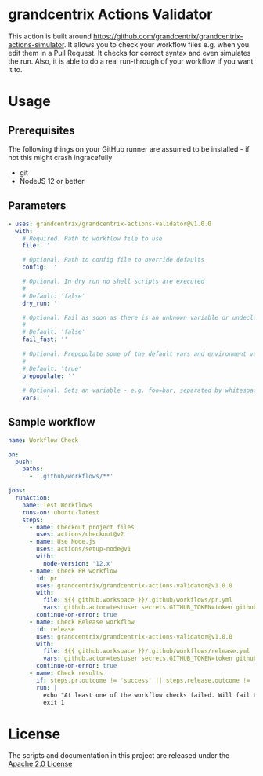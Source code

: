 # grandcentrix Actions Validator

This action is built around https://github.com/grandcentrix/grandcentrix-actions-simulator. It allows you to check your workflow files e.g. when you edit them in a Pull Request. It checks for correct syntax and even simulates the run. Also, it is able to do a real run-through of your workflow if you want it to.

# Usage

## Prerequisites 

The following things on your GitHub runner are assumed to be installed - if not this might crash ingracefully
- git
- NodeJS 12 or better

## Parameters

<!-- start usage -->
```yaml
- uses: grandcentrix/grandcentrix-actions-validator@v1.0.0
  with:
    # Required. Path to workflow file to use
    file: ''

    # Optional. Path to config file to override defaults
    config: ''

    # Optional. In dry run no shell scripts are executed
    #
    # Default: 'false'
    dry_run: ''

    # Optional. Fail as soon as there is an unknown variable or undeclared action input is used
    #
    # Default: 'false'
    fail_fast: ''
    
    # Optional. Prepopulate some of the default vars and environment vars - you can still override them
    #
    # Default: 'true'
    prepopulate: ''
    
    # Optional. Sets an variable - e.g. foo=bar, separated by whitespace
    vars: ''
```
<!-- end usage -->

## Sample workflow

```yaml
name: Workflow Check

on:
  push:
    paths:
      - '.github/workflows/**'

jobs:
  runAction:
    name: Test Workflows
    runs-on: ubuntu-latest
    steps:
      - name: Checkout project files
        uses: actions/checkout@v2
      - name: Use Node.js
        uses: actions/setup-node@v1
        with:
          node-version: '12.x'
      - name: Check PR workflow
        id: pr
        uses: grandcentrix/grandcentrix-actions-validator@v1.0.0
        with:
          file: ${{ github.workspace }}/.github/workflows/pr.yml
          vars: github.actor=testuser secrets.GITHUB_TOKEN=token github.event_name=push
        continue-on-error: true
      - name: Check Release workflow
        id: release
        uses: grandcentrix/grandcentrix-actions-validator@v1.0.0
        with:
          file: ${{ github.workspace }}/.github/workflows/release.yml
          vars: github.actor=testuser secrets.GITHUB_TOKEN=token github.event_name=push
        continue-on-error: true
      - name: Check results
        if: steps.pr.outcome != 'success' || steps.release.outcome != 'success'
        run: |
          echo "At least one of the workflow checks failed. Will fail this job now"
          exit 1
```

# License

The scripts and documentation in this project are released under the [Apache 2.0 License](LICENSE)
